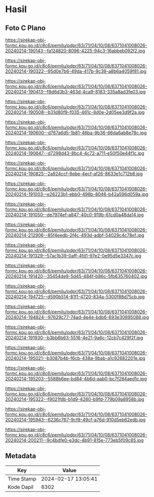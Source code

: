# Hasil

## Foto C Plano

https://sirekap-obj-formc.kpu.go.id/c8c6/pemilu/pdpr/63/71/04/10/08/6371041008026-20240214-190143--fa124820-8096-4225-94c3-16abbeb092f2.jpg

https://sirekap-obj-formc.kpu.go.id/c8c6/pemilu/pdpr/63/71/04/10/08/6371041008026-20240214-190322--95d0e7b6-49da-417b-9c39-a8b6a4059f81.jpg

https://sirekap-obj-formc.kpu.go.id/c8c6/pemilu/pdpr/63/71/04/10/08/6371041008026-20240214-190413--f8d6d3b3-463d-4ca9-8183-335a8ad3fe03.jpg

https://sirekap-obj-formc.kpu.go.id/c8c6/pemilu/pdpr/63/71/04/10/08/6371041008026-20240214-190508--b31d80f9-f035-461c-8d0e-2d05ee3d9f2a.jpg

https://sirekap-obj-formc.kpu.go.id/c8c6/pemilu/pdpr/63/71/04/10/08/6371041008026-20240214-190600--d767a6d5-1b81-46ba-9b36-66da6ab8e78c.jpg

https://sirekap-obj-formc.kpu.go.id/c8c6/pemilu/pdpr/63/71/04/10/08/6371041008026-20240214-190647--d7298d43-8bc4-4c72-a711-e50f50e44f1c.jpg

https://sirekap-obj-formc.kpu.go.id/c8c6/pemilu/pdpr/63/71/04/10/08/6371041008026-20240214-190825--2a924ccf-9ebe-4ecf-af26-8633e1c712b8.jpg

https://sirekap-obj-formc.kpu.go.id/c8c6/pemilu/pdpr/63/71/04/10/08/6371041008026-20240214-191003--e26223b1-ebb0-496b-8046-b42a596d059a.jpg

https://sirekap-obj-formc.kpu.go.id/c8c6/pemilu/pdpr/63/71/04/10/08/6371041008026-20240214-191050--de7974ef-a847-40c0-919b-61cd0a48da14.jpg

https://sirekap-obj-formc.kpu.go.id/c8c6/pemilu/pdpr/63/71/04/10/08/6371041008026-20240214-212906--85f4eedb-2f4c-493d-adbf-54029c4c78e1.jpg

https://sirekap-obj-formc.kpu.go.id/c8c6/pemilu/pdpr/63/71/04/10/08/6371041008026-20240214-191329--57ac1b39-0aff-4fd1-97e2-0e95d5e3347c.jpg

https://sirekap-obj-formc.kpu.go.id/c8c6/pemilu/pdpr/63/71/04/10/08/6371041008026-20240214-191420--35454de9-5d45-484f-b86c-5fb635760402.jpg

https://sirekap-obj-formc.kpu.go.id/c8c6/pemilu/pdpr/63/71/04/10/08/6371041008026-20240214-194725--d590b514-81f1-4720-834a-5300f88d75cb.jpg

https://sirekap-obj-formc.kpu.go.id/c8c6/pemilu/pdpr/63/71/04/10/08/6371041008026-20240214-194824--97629c77-74ad-4e4e-bdb6-693e30895088.jpg

https://sirekap-obj-formc.kpu.go.id/c8c6/pemilu/pdpr/63/71/04/10/08/6371041008026-20240214-191930--b3bb6b63-5516-4e21-9a6c-12cb7c429f2f.jpg

https://sirekap-obj-formc.kpu.go.id/c8c6/pemilu/pdpr/63/71/04/10/08/6371041008026-20240214-195021--b3087b4b-f6cb-438a-9bab-a1c92682201e.jpg

https://sirekap-obj-formc.kpu.go.id/c8c6/pemilu/pdpr/63/71/04/10/08/6371041008026-20240214-195203--5588b6ee-bd84-4b6d-aab0-bc7f284aed1c.jpg

https://sirekap-obj-formc.kpu.go.id/c8c6/pemilu/pdpr/63/71/04/10/08/6371041008026-20240214-195322--f9021fdb-b1d9-4260-b9fd-779b09a8958b.jpg

https://sirekap-obj-formc.kpu.go.id/c8c6/pemilu/pdpr/63/71/04/10/08/6371041008026-20240214-195943--6236c767-9cf8-49cf-a76d-910d5eb62edb.jpg

https://sirekap-obj-formc.kpu.go.id/c8c6/pemilu/pdpr/63/71/04/10/08/6371041008026-20240214-200211--9c4bdfe0-e3dc-4b91-815e-773eb5f09c85.jpg


## Metadata

| Key        | Value               |
| ---------- | ------------------- |
| Time Stamp | 2024-02-17 13:05:41 |
| Kode Dapil | 6302                |



